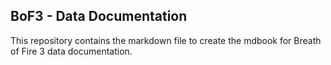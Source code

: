 BoF3 - Data Documentation
-------------------------

This repository contains the markdown file to create the mdbook
for Breath of Fire 3 data documentation.
